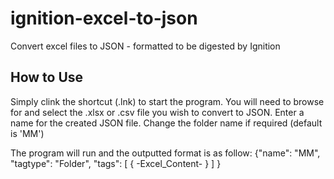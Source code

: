 # ignition-excel-to-json
Convert excel files to JSON - formatted to be digested by Ignition

## How to Use
Simply clink the shortcut (.lnk) to start the program.
You will need to browse for and select the .xlsx or .csv file you wish to convert to JSON.
Enter a name for the created JSON file.
Change the folder name if required (default is 'MM')

The program will run and the outputted format is as follow: 
{"name": "MM", 
 "tagtype": "Folder",
 "tags": [
    {
      -Excel_Content-
    }
  ]
 }
